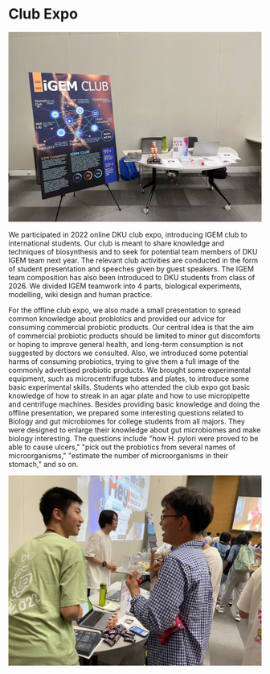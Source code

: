 # Club Expo

![Club expo figure 1](club_expo1.jpg)

We participated in 2022 online DKU club expo,
introducing IGEM club to international students.
Our club is meant to share knowledge and techniques of biosynthesis
and to seek for potential team members of DKU IGEM team next year.
The relevant club activities are conducted in the form of student presentation
and speeches given by guest speakers.
The IGEM team composition has also been introduced to
DKU students from class of 2026.
We divided IGEM teamwork into 4 parts,
biological experiments,
modelling,
wiki design and human practice.

For the offline club expo,
we also made a small presentation to spread common knowledge about probiotics
and provided our advice for consuming commercial probiotic products.
Our central idea is that the aim of commercial probiotic products
should be limited to minor gut discomforts or hoping to improve general health,
and long-term consumption is not suggested by doctors we consulted.
Also, we introduced some potential harms of consuming probiotics,
trying to give them <!-- todo: what is them -->
a full image of the commonly advertised probiotic products.
We brought some experimental equipment,
such as microcentrifuge tubes and plates,
to introduce some basic experimental skills.
Students who attended the club expo got basic knowledge of
how to streak in an agar plate
and how to use micropipette and centrifuge machines.
Besides providing basic knowledge and doing the offline presentation,
we prepared some interesting questions related to Biology and gut microbiomes
for college students from all majors.
They were designed to enlarge their knowledge about gut microbiomes
and make biology interesting.
The questions include "how H. pylori were proved to be able to cause ulcers,"
"pick out the probiotics from several names of microorganisms,"
"estimate the number of microorganisms in their stomach,"
and so on.

![Club expo figure 2](club_expo2.jpg)
